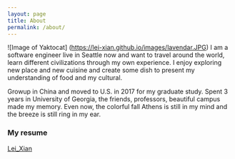 ```yaml
---
layout: page
title: About
permalink: /about/
---
```

![Image of Yaktocat]
(https://lei-xian.github.io/images/lavendar.JPG)
I am a software engineer live in Seattle now and want to travel around the world, learn different civilizations through my own experience. I enjoy exploring new place and new cuisine and create some dish to present my understanding of food and my cultural. 

Growup in China and moved to U.S. in 2017 for my graduate study. Spent 3 years in University of Georgia, the friends, professors, beautiful campus made my memory. Even now, the colorful fall Athens is still in my mind and the breeze is still ring in my ear. 

### My resume
<a href="/images/Lei_Xian_Resume.pdf">Lei_Xian</a>
